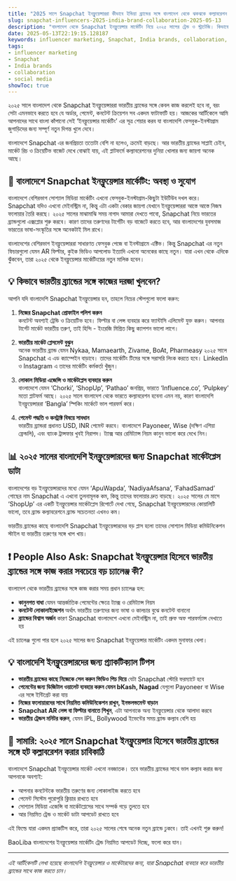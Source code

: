```yaml
---
title: "2025 সালে Snapchat ইনফ্লুয়েন্সাররা কীভাবে ইন্ডিয়া ব্র্যান্ডের সঙ্গে বাংলাদেশ থেকে ঝকঝকে কল্যাবরেশন করবে"
slug: snapchat-influencers-2025-india-brand-collaboration-2025-05-13
description: "বাংলাদেশ থেকে Snapchat ইনফ্লুয়েন্সার মার্কেটিং নিয়ে ২০২৫ সালের ট্রেন্ড ও স্ট্রাটেজি। কিভাবে ভারতীয় ব্র্যান্ডের সঙ্গে কাজ করতে হবে, কীভাবে সোশ্যাল মিডিয়ায় নিজের ভ্যালু বাড়াবেন, এবং বাংলাদেশি পেমেন্ট পদ্ধতি-সহ রিয়েল প্লে-বাই-প্লে টিপস।"
date: 2025-05-13T22:19:15.128187
keywords: influencer marketing, Snapchat, India brands, collaboration, social media
tags:
- influencer marketing
- Snapchat
- India brands
- collaboration
- social media
showToc: true
---
```


২০২৫ সালে বাংলাদেশ থেকে Snapchat ইনফ্লুয়েন্সাররা ভারতীয় ব্র্যান্ডের সঙ্গে কেবল কাজ করলেই হবে না, বরং সেটা এমনভাবে করতে হবে যে অর্ডার, পেমেন্ট, কনটেন্ট ক্রিয়েশন সব একদম ফাটাফাটি হয়। আজকের আর্টিকেলে আমি আপনাদের সাথে বাংলা কাঁপানো সেই ‘ইনফ্লুয়েন্সার মার্কেটিং’ এর সূত্র শেয়ার করব যা বাংলাদেশি ফেসবুক-ইনস্টাগ্রাম জুগাড়িদের জন্য সম্পূর্ণ নতুন দিগন্ত খুলে দেবে। 

বাংলাদেশে Snapchat এর জনপ্রিয়তা ততোটা বেশি না হলেও, ক্রমেই বাড়ছে। আর ভারতীয় ব্র্যান্ডের সাপ্লাই চেইন, মার্কেট রিচ ও ক্রিয়েটিভ বাজেট দেখে বোঝাই যায়, এই প্লাটফর্মে কল্যাবরেশনের দুনিয়া খোলার জন্য জায়গা অনেক আছে।

## 📢 বাংলাদেশে Snapchat ইনফ্লুয়েন্সার মার্কেটিং: অবস্থা ও সুযোগ

বাংলাদেশে বেশিরভাগ সোশ্যাল মিডিয়া মার্কেটিং এখনো ফেসবুক-ইনস্টাগ্রাম-কিছুটা ইউটিউব দখল করে। Snapchat যদিও এখনো মেইনস্ট্রিম না, কিন্তু এটা একটা বেকার জায়গা যেখানে ইনফ্লুয়েন্সাররা আস্তে আস্তে নিজস্ব ফলোয়ার তৈরি করছে। ২০২৫ সালের মাঝামাঝি সময় নাগাদ আমারা দেখতে পাবো, Snapchat নিয়ে ভারতের ব্র্যান্ডগুলো এক্সপ্লোর শুরু করবে। কারণ তাদের তরুণদের টার্গেটিং বড় বাজেটে করতে হবে, আর বাংলাদেশের যুবসমাজ ভারতের ভাষা-সংস্কৃতির সঙ্গে অনেকটাই মিল রাখে।

বাংলাদেশের বেশিরভাগ ইনফ্লুয়েন্সাররা সাধারণত ফেসবুক পেজে বা ইনস্টাগ্রামে এক্টিভ। কিন্তু Snapchat এর নতুন ফিচারগুলো যেমন AR ফিল্টার, কুইক ভিডিও আপলোড ইত্যাদি এখনো অনেকের কাছে নতুন। যারা এখন থেকে এদিকে ঝুঁকবেন, তারা ২০২৫ থেকে ইনফ্লুয়েন্সার মার্কেটিংয়ের নতুন মালিক হবেন।

## 💡 কিভাবে ভারতীয় ব্র্যান্ডের সঙ্গে কাজের দরজা খুলবেন?

আপনি যদি বাংলাদেশি Snapchat ইনফ্লুয়েন্সার হন, তাহলে নিচের স্টেপগুলো ফলো করুন:

1. **নিজের Snapchat প্রোফাইল পলিশ করুন**  
   কনটেন্ট অবশ্যই ট্রেন্ডি ও ক্রিয়েটিভ হবে। ফিল্টার বা লেন্স ব্যবহার করে ফ্যান্টাসি এলিমেন্ট যুক্ত করুন। আপনার টার্গেট মার্কেট ভারতীয় তরুণ, তাই হিন্দি - ইংরেজি মিশ্রিত কিছু ক্যাপশন ভালো লাগে।

2. **ভারতীয় মার্কেট প্লেসমেন্ট বুঝুন**  
   অনেক ভারতীয় ব্র্যান্ড যেমন Nykaa, Mamaearth, Zivame, BoAt, Pharmeasy ২০২৫ সালে Snapchat এ এড ক্যাম্পেইন বাড়াবে। তাদের মার্কেটিং টিমের সঙ্গে সরাসরি লিংক করতে হবে। LinkedIn ও Instagram এ তাদের মার্কেটিং কর্মকর্তা খুঁজুন।

3. **লোকাল মিডিয়া এজেন্সি ও মার্কেটপ্লেস ব্যবহার করুন**  
   বাংলাদেশে যেমন ‘Chorki’, ‘ShopUp’, ‘Pathao’ জনপ্রিয়, ভারতে ‘Influence.co’, ‘Pulpkey’ মতো প্লাটফর্ম আছে। ২০২৫ সালে বাংলাদেশ থেকে ভারতে কল্যাবরেশন হবেনা এমন নয়, কারণ বাংলাদেশি ইনফ্লুয়েন্সাররা ‘Bangla’ স্পিকিং মার্কেটে ভাল পারফর্ম করে।

4. **পেমেন্ট পদ্ধতি ও কনট্রাক্ট বিষয়ে সাবধান**  
   ভারতীয় ব্র্যান্ডরা প্রধানত USD, INR পেমেন্ট করবে। বাংলাদেশে Payoneer, Wise (দক্ষিণ এশিয়া ফ্রেন্ডলি), এবং ব্যাংক ট্রান্সফার খুবই নিরাপদ। ট্যাক্স আর রেমিট্যান্স নিয়ম কানুন ভালো করে দেখে নিন।

## 📊 ২০২৫ সালের বাংলাদেশি ইনফ্লুয়েন্সারদের জন্য Snapchat মার্কেটপ্লেস ডাটা

বাংলাদেশের বড় ইনফ্লুয়েন্সারদের মধ্যে যেমন ‘ApuWapda’, ‘NadiyaAfsana’, ‘FahadSamad’ গোছের নাম Snapchat এ এখনো তুলনামূলক কম, কিন্তু তাদের ফলোয়ার দ্রুত বাড়ছে। ২০২৫ সালের মে মাসে ‘ShopUp’ এর একটি ইনফ্লুয়েন্সার মার্কেটপ্লেস রিপোর্টে দেখা গেছে, Snapchat ইনফ্লুয়েন্সারদের কোয়ালিটি ভালো, তবে ব্র্যান্ড কল্যাবরেশনে ব্র্যান্ড সচেতনতা এখনও কম।  

ভারতীয় ব্র্যান্ডের কাছে বাংলাদেশি Snapchat ইনফ্লুয়েন্সারদের বড় প্লাস হলো তাদের সোশ্যাল মিডিয়া কমিউনিকেশন স্টাইল যা ভারতীয় তরুণের সঙ্গে খাপ খায়।

## ❗ People Also Ask: Snapchat ইনফ্লুয়েন্সার হিসেবে ভারতীয় ব্র্যান্ডের সঙ্গে কাজ করার সবচেয়ে বড় চ্যালেঞ্জ কী?

বাংলাদেশ থেকে ভারতীয় ব্র্যান্ডের সঙ্গে কাজ করার সময় প্রধান চ্যালেঞ্জ হল:

- **কানুনগত বাধা** যেমন আন্তর্জাতিক পেমেন্টের ক্ষেত্রে ট্যাক্স ও রেমিট্যান্স নিয়ম
- **কনটেন্ট লোকালাইজেশন** অর্থাৎ ভারতীয় তরুণদের জন্য ভাষা ও কালচার বুঝে কনটেন্ট বানানো
- **ব্র্যান্ডের বিশ্বাস অর্জন** কারণ Snapchat বাংলাদেশে এখনো মেইনস্ট্রিম না, তাই প্রুফ অফ পারফর্ম্যান্স দেখাতে হয়

এই চ্যালেঞ্জ গুলো পার হলে ২০২৫ সালের জন্য Snapchat ইনফ্লুয়েন্সার মার্কেটিং একদম মুনাফার খেলা।

## 💡 বাংলাদেশি ইনফ্লুয়েন্সারদের জন্য প্র্যাকটিক্যাল টিপস

- **ভারতীয় ব্র্যান্ডের কাছে নিজেকে সেল করুন ভিডিও পিচ দিয়ে** যেটা Snapchat স্টোরি ফরম্যাটে হবে  
- **পেমেন্টের জন্য ডিজিটাল ওয়ালেট ব্যবহার করুন যেমন bKash, Nagad** যেগুলো Payoneer বা Wise এর সঙ্গে ইন্টিগ্রেট করা যায়  
- **নিজের ফলোয়ারদের সাথে নিয়মিত কমিউনিকেশন রাখুন, ইনভলভমেন্ট বাড়ান**  
- **Snapchat AR লেন্স বা ফিল্টার বানাতে শিখুন**, এটা আপনাকে অন্য ইনফ্লুয়েন্সার থেকে আলাদা করবে  
- **ভারতীয় ট্রেন্ডস মনিটর করুন**, যেমন IPL, Bollywood ইভেন্টের সময় ব্র্যান্ড কল্যাব বেশি হয়  

## 📢 সামারি: ২০২৫ সালে Snapchat ইনফ্লুয়েন্সার হিসেবে ভারতীয় ব্র্যান্ডের সঙ্গে হট কল্লাবরেশন করার চাবিকাঠি

বাংলাদেশে Snapchat ইনফ্লুয়েন্সার মার্কেট এখনো নবজাতক। তবে ভারতীয় ব্র্যান্ডের সাথে ভাল কল্যাব করার জন্য আপনাকে অবশ্যই:

- আপনার কনটেন্টকে ভারতীয় তরুণের জন্য লোকালাইজ করতে হবে  
- পেমেন্ট সিস্টেম পুরোপুরি ক্লিয়ার রাখতে হবে  
- সোশ্যাল মিডিয়া এজেন্সি বা মার্কেটপ্লেসের সাথে সম্পর্ক গড়ে তুলতে হবে  
- আর নিয়মিত ট্রেন্ড ও মার্কেট ডাটা আপডেট রাখতে হবে  

এই ফিল্ডে যারা একদম প্র্যাকটিস করে, তারা ২০২৫ সালের শেষে অনেক নতুন ব্র্যান্ডে ঢুকবে। তাই এখনই শুরু করুন!

BaoLiba বাংলাদেশের ইনফ্লুয়েন্সার মার্কেটিং ট্রেন্ড নিয়মিত আপডেট দিচ্ছে, ফলো করে যান।

---

*এই আর্টিকেলটি লেখা হয়েছে বাংলাদেশি ইনফ্লুয়েন্সার ও মার্কেটারদের জন্য, যারা Snapchat ব্যবহার করে ভারতীয় ব্র্যান্ডের সাথে কাজ করতে চান।*